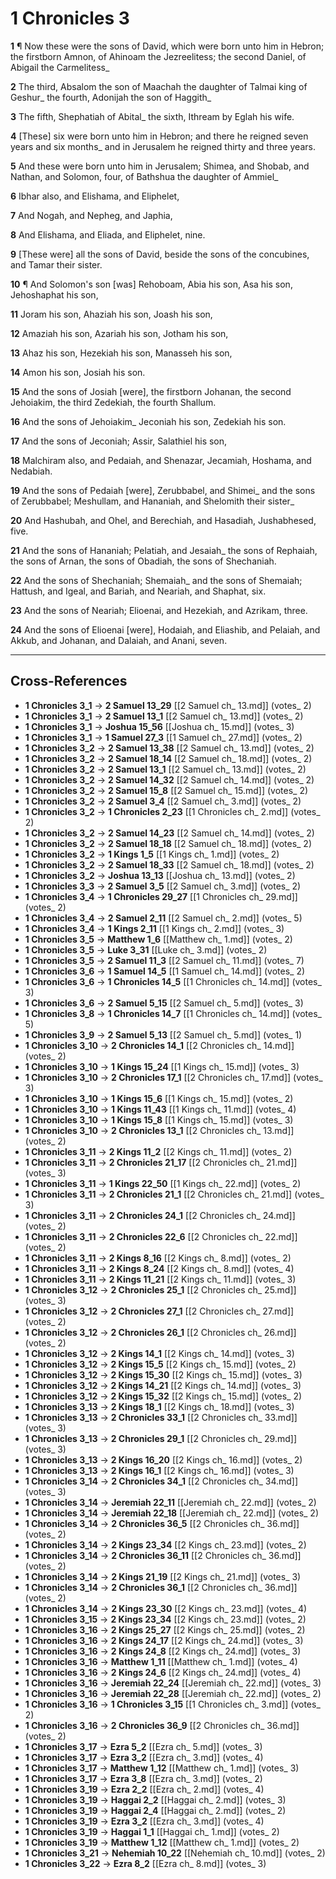 # 1 Chronicles 3

**1** ¶ Now these were the sons of David, which were born unto him in Hebron; the firstborn Amnon, of Ahinoam the Jezreelitess; the second Daniel, of Abigail the Carmelitess_

**2** The third, Absalom the son of Maachah the daughter of Talmai king of Geshur_ the fourth, Adonijah the son of Haggith_

**3** The fifth, Shephatiah of Abital_ the sixth, Ithream by Eglah his wife.

**4** [These] six were born unto him in Hebron; and there he reigned seven years and six months_ and in Jerusalem he reigned thirty and three years.

**5** And these were born unto him in Jerusalem; Shimea, and Shobab, and Nathan, and Solomon, four, of Bathshua the daughter of Ammiel_

**6** Ibhar also, and Elishama, and Eliphelet,

**7** And Nogah, and Nepheg, and Japhia,

**8** And Elishama, and Eliada, and Eliphelet, nine.

**9** [These were] all the sons of David, beside the sons of the concubines, and Tamar their sister.

**10** ¶ And Solomon's son [was] Rehoboam, Abia his son, Asa his son, Jehoshaphat his son,

**11** Joram his son, Ahaziah his son, Joash his son,

**12** Amaziah his son, Azariah his son, Jotham his son,

**13** Ahaz his son, Hezekiah his son, Manasseh his son,

**14** Amon his son, Josiah his son.

**15** And the sons of Josiah [were], the firstborn Johanan, the second Jehoiakim, the third Zedekiah, the fourth Shallum.

**16** And the sons of Jehoiakim_ Jeconiah his son, Zedekiah his son.

**17** And the sons of Jeconiah; Assir, Salathiel his son,

**18** Malchiram also, and Pedaiah, and Shenazar, Jecamiah, Hoshama, and Nedabiah.

**19** And the sons of Pedaiah [were], Zerubbabel, and Shimei_ and the sons of Zerubbabel; Meshullam, and Hananiah, and Shelomith their sister_

**20** And Hashubah, and Ohel, and Berechiah, and Hasadiah, Jushabhesed, five.

**21** And the sons of Hananiah; Pelatiah, and Jesaiah_ the sons of Rephaiah, the sons of Arnan, the sons of Obadiah, the sons of Shechaniah.

**22** And the sons of Shechaniah; Shemaiah_ and the sons of Shemaiah; Hattush, and Igeal, and Bariah, and Neariah, and Shaphat, six.

**23** And the sons of Neariah; Elioenai, and Hezekiah, and Azrikam, three.

**24** And the sons of Elioenai [were], Hodaiah, and Eliashib, and Pelaiah, and Akkub, and Johanan, and Dalaiah, and Anani, seven.

---

## Cross-References

- **1 Chronicles 3_1** → **2 Samuel 13_29** [[2 Samuel ch_ 13.md]] (votes_ 2)
- **1 Chronicles 3_1** → **2 Samuel 13_1** [[2 Samuel ch_ 13.md]] (votes_ 2)
- **1 Chronicles 3_1** → **Joshua 15_56** [[Joshua ch_ 15.md]] (votes_ 3)
- **1 Chronicles 3_1** → **1 Samuel 27_3** [[1 Samuel ch_ 27.md]] (votes_ 2)
- **1 Chronicles 3_2** → **2 Samuel 13_38** [[2 Samuel ch_ 13.md]] (votes_ 2)
- **1 Chronicles 3_2** → **2 Samuel 18_14** [[2 Samuel ch_ 18.md]] (votes_ 2)
- **1 Chronicles 3_2** → **2 Samuel 13_1** [[2 Samuel ch_ 13.md]] (votes_ 2)
- **1 Chronicles 3_2** → **2 Samuel 14_32** [[2 Samuel ch_ 14.md]] (votes_ 2)
- **1 Chronicles 3_2** → **2 Samuel 15_8** [[2 Samuel ch_ 15.md]] (votes_ 2)
- **1 Chronicles 3_2** → **2 Samuel 3_4** [[2 Samuel ch_ 3.md]] (votes_ 2)
- **1 Chronicles 3_2** → **1 Chronicles 2_23** [[1 Chronicles ch_ 2.md]] (votes_ 2)
- **1 Chronicles 3_2** → **2 Samuel 14_23** [[2 Samuel ch_ 14.md]] (votes_ 2)
- **1 Chronicles 3_2** → **2 Samuel 18_18** [[2 Samuel ch_ 18.md]] (votes_ 2)
- **1 Chronicles 3_2** → **1 Kings 1_5** [[1 Kings ch_ 1.md]] (votes_ 2)
- **1 Chronicles 3_2** → **2 Samuel 18_33** [[2 Samuel ch_ 18.md]] (votes_ 2)
- **1 Chronicles 3_2** → **Joshua 13_13** [[Joshua ch_ 13.md]] (votes_ 2)
- **1 Chronicles 3_3** → **2 Samuel 3_5** [[2 Samuel ch_ 3.md]] (votes_ 2)
- **1 Chronicles 3_4** → **1 Chronicles 29_27** [[1 Chronicles ch_ 29.md]] (votes_ 2)
- **1 Chronicles 3_4** → **2 Samuel 2_11** [[2 Samuel ch_ 2.md]] (votes_ 5)
- **1 Chronicles 3_4** → **1 Kings 2_11** [[1 Kings ch_ 2.md]] (votes_ 3)
- **1 Chronicles 3_5** → **Matthew 1_6** [[Matthew ch_ 1.md]] (votes_ 2)
- **1 Chronicles 3_5** → **Luke 3_31** [[Luke ch_ 3.md]] (votes_ 2)
- **1 Chronicles 3_5** → **2 Samuel 11_3** [[2 Samuel ch_ 11.md]] (votes_ 7)
- **1 Chronicles 3_6** → **1 Samuel 14_5** [[1 Samuel ch_ 14.md]] (votes_ 2)
- **1 Chronicles 3_6** → **1 Chronicles 14_5** [[1 Chronicles ch_ 14.md]] (votes_ 3)
- **1 Chronicles 3_6** → **2 Samuel 5_15** [[2 Samuel ch_ 5.md]] (votes_ 3)
- **1 Chronicles 3_8** → **1 Chronicles 14_7** [[1 Chronicles ch_ 14.md]] (votes_ 5)
- **1 Chronicles 3_9** → **2 Samuel 5_13** [[2 Samuel ch_ 5.md]] (votes_ 1)
- **1 Chronicles 3_10** → **2 Chronicles 14_1** [[2 Chronicles ch_ 14.md]] (votes_ 2)
- **1 Chronicles 3_10** → **1 Kings 15_24** [[1 Kings ch_ 15.md]] (votes_ 3)
- **1 Chronicles 3_10** → **2 Chronicles 17_1** [[2 Chronicles ch_ 17.md]] (votes_ 3)
- **1 Chronicles 3_10** → **1 Kings 15_6** [[1 Kings ch_ 15.md]] (votes_ 2)
- **1 Chronicles 3_10** → **1 Kings 11_43** [[1 Kings ch_ 11.md]] (votes_ 4)
- **1 Chronicles 3_10** → **1 Kings 15_8** [[1 Kings ch_ 15.md]] (votes_ 3)
- **1 Chronicles 3_10** → **2 Chronicles 13_1** [[2 Chronicles ch_ 13.md]] (votes_ 2)
- **1 Chronicles 3_11** → **2 Kings 11_2** [[2 Kings ch_ 11.md]] (votes_ 2)
- **1 Chronicles 3_11** → **2 Chronicles 21_17** [[2 Chronicles ch_ 21.md]] (votes_ 3)
- **1 Chronicles 3_11** → **1 Kings 22_50** [[1 Kings ch_ 22.md]] (votes_ 2)
- **1 Chronicles 3_11** → **2 Chronicles 21_1** [[2 Chronicles ch_ 21.md]] (votes_ 3)
- **1 Chronicles 3_11** → **2 Chronicles 24_1** [[2 Chronicles ch_ 24.md]] (votes_ 2)
- **1 Chronicles 3_11** → **2 Chronicles 22_6** [[2 Chronicles ch_ 22.md]] (votes_ 2)
- **1 Chronicles 3_11** → **2 Kings 8_16** [[2 Kings ch_ 8.md]] (votes_ 2)
- **1 Chronicles 3_11** → **2 Kings 8_24** [[2 Kings ch_ 8.md]] (votes_ 4)
- **1 Chronicles 3_11** → **2 Kings 11_21** [[2 Kings ch_ 11.md]] (votes_ 3)
- **1 Chronicles 3_12** → **2 Chronicles 25_1** [[2 Chronicles ch_ 25.md]] (votes_ 3)
- **1 Chronicles 3_12** → **2 Chronicles 27_1** [[2 Chronicles ch_ 27.md]] (votes_ 2)
- **1 Chronicles 3_12** → **2 Chronicles 26_1** [[2 Chronicles ch_ 26.md]] (votes_ 2)
- **1 Chronicles 3_12** → **2 Kings 14_1** [[2 Kings ch_ 14.md]] (votes_ 3)
- **1 Chronicles 3_12** → **2 Kings 15_5** [[2 Kings ch_ 15.md]] (votes_ 2)
- **1 Chronicles 3_12** → **2 Kings 15_30** [[2 Kings ch_ 15.md]] (votes_ 3)
- **1 Chronicles 3_12** → **2 Kings 14_21** [[2 Kings ch_ 14.md]] (votes_ 3)
- **1 Chronicles 3_12** → **2 Kings 15_32** [[2 Kings ch_ 15.md]] (votes_ 2)
- **1 Chronicles 3_13** → **2 Kings 18_1** [[2 Kings ch_ 18.md]] (votes_ 3)
- **1 Chronicles 3_13** → **2 Chronicles 33_1** [[2 Chronicles ch_ 33.md]] (votes_ 3)
- **1 Chronicles 3_13** → **2 Chronicles 29_1** [[2 Chronicles ch_ 29.md]] (votes_ 3)
- **1 Chronicles 3_13** → **2 Kings 16_20** [[2 Kings ch_ 16.md]] (votes_ 2)
- **1 Chronicles 3_13** → **2 Kings 16_1** [[2 Kings ch_ 16.md]] (votes_ 3)
- **1 Chronicles 3_14** → **2 Chronicles 34_1** [[2 Chronicles ch_ 34.md]] (votes_ 3)
- **1 Chronicles 3_14** → **Jeremiah 22_11** [[Jeremiah ch_ 22.md]] (votes_ 2)
- **1 Chronicles 3_14** → **Jeremiah 22_18** [[Jeremiah ch_ 22.md]] (votes_ 2)
- **1 Chronicles 3_14** → **2 Chronicles 36_5** [[2 Chronicles ch_ 36.md]] (votes_ 2)
- **1 Chronicles 3_14** → **2 Kings 23_34** [[2 Kings ch_ 23.md]] (votes_ 2)
- **1 Chronicles 3_14** → **2 Chronicles 36_11** [[2 Chronicles ch_ 36.md]] (votes_ 2)
- **1 Chronicles 3_14** → **2 Kings 21_19** [[2 Kings ch_ 21.md]] (votes_ 3)
- **1 Chronicles 3_14** → **2 Chronicles 36_1** [[2 Chronicles ch_ 36.md]] (votes_ 2)
- **1 Chronicles 3_14** → **2 Kings 23_30** [[2 Kings ch_ 23.md]] (votes_ 4)
- **1 Chronicles 3_15** → **2 Kings 23_34** [[2 Kings ch_ 23.md]] (votes_ 2)
- **1 Chronicles 3_16** → **2 Kings 25_27** [[2 Kings ch_ 25.md]] (votes_ 2)
- **1 Chronicles 3_16** → **2 Kings 24_17** [[2 Kings ch_ 24.md]] (votes_ 3)
- **1 Chronicles 3_16** → **2 Kings 24_8** [[2 Kings ch_ 24.md]] (votes_ 3)
- **1 Chronicles 3_16** → **Matthew 1_11** [[Matthew ch_ 1.md]] (votes_ 4)
- **1 Chronicles 3_16** → **2 Kings 24_6** [[2 Kings ch_ 24.md]] (votes_ 4)
- **1 Chronicles 3_16** → **Jeremiah 22_24** [[Jeremiah ch_ 22.md]] (votes_ 3)
- **1 Chronicles 3_16** → **Jeremiah 22_28** [[Jeremiah ch_ 22.md]] (votes_ 2)
- **1 Chronicles 3_16** → **1 Chronicles 3_15** [[1 Chronicles ch_ 3.md]] (votes_ 2)
- **1 Chronicles 3_16** → **2 Chronicles 36_9** [[2 Chronicles ch_ 36.md]] (votes_ 2)
- **1 Chronicles 3_17** → **Ezra 5_2** [[Ezra ch_ 5.md]] (votes_ 3)
- **1 Chronicles 3_17** → **Ezra 3_2** [[Ezra ch_ 3.md]] (votes_ 4)
- **1 Chronicles 3_17** → **Matthew 1_12** [[Matthew ch_ 1.md]] (votes_ 3)
- **1 Chronicles 3_17** → **Ezra 3_8** [[Ezra ch_ 3.md]] (votes_ 2)
- **1 Chronicles 3_19** → **Ezra 2_2** [[Ezra ch_ 2.md]] (votes_ 4)
- **1 Chronicles 3_19** → **Haggai 2_2** [[Haggai ch_ 2.md]] (votes_ 3)
- **1 Chronicles 3_19** → **Haggai 2_4** [[Haggai ch_ 2.md]] (votes_ 2)
- **1 Chronicles 3_19** → **Ezra 3_2** [[Ezra ch_ 3.md]] (votes_ 4)
- **1 Chronicles 3_19** → **Haggai 1_1** [[Haggai ch_ 1.md]] (votes_ 2)
- **1 Chronicles 3_19** → **Matthew 1_12** [[Matthew ch_ 1.md]] (votes_ 2)
- **1 Chronicles 3_21** → **Nehemiah 10_22** [[Nehemiah ch_ 10.md]] (votes_ 2)
- **1 Chronicles 3_22** → **Ezra 8_2** [[Ezra ch_ 8.md]] (votes_ 3)
